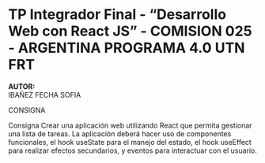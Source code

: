 # TP Integrador Final - “Desarrollo Web con React JS” - COMISION 025 - ARGENTINA PROGRAMA 4.0 UTN FRT

**AUTOR:**  
IBAÑEZ FECHA SOFIA  

CONSIGNA   

Consigna
Crear una aplicación web utilizando React que permita gestionar una lista de tareas. La
aplicación deberá hacer uso de componentes funcionales, el hook useState para el manejo del
estado, el hook useEffect para realizar efectos secundarios, y eventos para interactuar con el
usuario.

